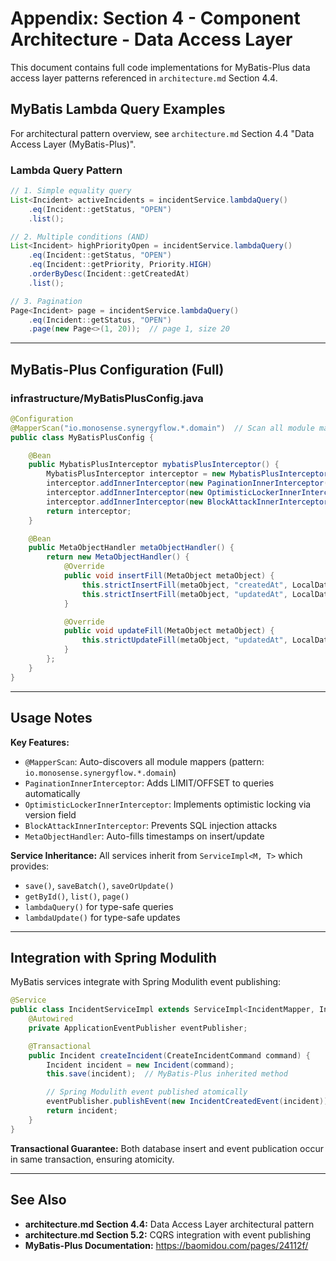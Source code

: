 # Appendix: Section 4 - Component Architecture - Data Access Layer

This document contains full code implementations for MyBatis-Plus data access layer patterns referenced in `architecture.md` Section 4.4.

## MyBatis Lambda Query Examples

For architectural pattern overview, see `architecture.md` Section 4.4 "Data Access Layer (MyBatis-Plus)".

### Lambda Query Pattern

```java
// 1. Simple equality query
List<Incident> activeIncidents = incidentService.lambdaQuery()
    .eq(Incident::getStatus, "OPEN")
    .list();

// 2. Multiple conditions (AND)
List<Incident> highPriorityOpen = incidentService.lambdaQuery()
    .eq(Incident::getStatus, "OPEN")
    .eq(Incident::getPriority, Priority.HIGH)
    .orderByDesc(Incident::getCreatedAt)
    .list();

// 3. Pagination
Page<Incident> page = incidentService.lambdaQuery()
    .eq(Incident::getStatus, "OPEN")
    .page(new Page<>(1, 20));  // page 1, size 20
```

---

## MyBatis-Plus Configuration (Full)

### infrastructure/MyBatisPlusConfig.java

```java
@Configuration
@MapperScan("io.monosense.synergyflow.*.domain")  // Scan all module mappers
public class MyBatisPlusConfig {

    @Bean
    public MybatisPlusInterceptor mybatisPlusInterceptor() {
        MybatisPlusInterceptor interceptor = new MybatisPlusInterceptor();
        interceptor.addInnerInterceptor(new PaginationInnerInterceptor(DbType.POSTGRE_SQL));
        interceptor.addInnerInterceptor(new OptimisticLockerInnerInterceptor());
        interceptor.addInnerInterceptor(new BlockAttackInnerInterceptor());
        return interceptor;
    }

    @Bean
    public MetaObjectHandler metaObjectHandler() {
        return new MetaObjectHandler() {
            @Override
            public void insertFill(MetaObject metaObject) {
                this.strictInsertFill(metaObject, "createdAt", LocalDateTime.class, LocalDateTime.now());
                this.strictInsertFill(metaObject, "updatedAt", LocalDateTime.class, LocalDateTime.now());
            }

            @Override
            public void updateFill(MetaObject metaObject) {
                this.strictUpdateFill(metaObject, "updatedAt", LocalDateTime.class, LocalDateTime.now());
            }
        };
    }
}
```

---

## Usage Notes

**Key Features:**
- `@MapperScan`: Auto-discovers all module mappers (pattern: `io.monosense.synergyflow.*.domain`)
- `PaginationInnerInterceptor`: Adds LIMIT/OFFSET to queries automatically
- `OptimisticLockerInnerInterceptor`: Implements optimistic locking via version field
- `BlockAttackInnerInterceptor`: Prevents SQL injection attacks
- `MetaObjectHandler`: Auto-fills timestamps on insert/update

**Service Inheritance:**
All services inherit from `ServiceImpl<M, T>` which provides:
- `save()`, `saveBatch()`, `saveOrUpdate()`
- `getById()`, `list()`, `page()`
- `lambdaQuery()` for type-safe queries
- `lambdaUpdate()` for type-safe updates

---

## Integration with Spring Modulith

MyBatis services integrate with Spring Modulith event publishing:

```java
@Service
public class IncidentServiceImpl extends ServiceImpl<IncidentMapper, Incident> {
    @Autowired
    private ApplicationEventPublisher eventPublisher;

    @Transactional
    public Incident createIncident(CreateIncidentCommand command) {
        Incident incident = new Incident(command);
        this.save(incident);  // MyBatis-Plus inherited method

        // Spring Modulith event published atomically
        eventPublisher.publishEvent(new IncidentCreatedEvent(incident));
        return incident;
    }
}
```

**Transactional Guarantee:** Both database insert and event publication occur in same transaction, ensuring atomicity.

---

## See Also

- **architecture.md Section 4.4:** Data Access Layer architectural pattern
- **architecture.md Section 5.2:** CQRS integration with event publishing
- **MyBatis-Plus Documentation:** https://baomidou.com/pages/24112f/
